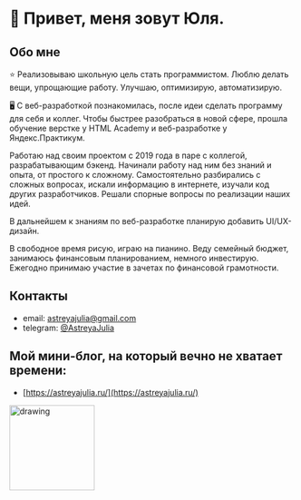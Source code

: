 # 👋 Привет, меня зовут Юля.

## Обо мне
⭐ Реализовываю школьную цель стать программистом. Люблю делать вещи, упрощающие работу. Улучшаю, оптимизирую, автоматизирую.

🖥️ С веб-разработкой познакомилась, после идеи сделать программу для себя и коллег. Чтобы быстрее разобраться в новой сфере, прошла обучение 
верстке у HTML Academy и веб-разработке у Яндекс.Практикум.

Работаю над своим проектом с 2019 года в паре с коллегой, разрабатывающим бэкенд. Начинали работу над ним без знаний и опыта, от 
простого к сложному. Самостоятельно разбирались с сложных вопросах, искали информацию в интернете, изучали код других разработчиков. Решали 
спорные вопросы по реализации наших идей.

В дальнейшем к знаниям по веб-разработке планирую добавить UI/UX-дизайн.

В свободное время рисую, играю на пианино.
Веду семейный бюджет, занимаюсь финансовым планированием, немного инвестирую. Ежегодно принимаю участие в зачетах по финансовой грамотности.

## Контакты
* email: [astreyajulia@gmail.com](mailto:astreyajulia@gmail.com)
* telegram: [@AstreyaJulia](https://t.me/AstreyaJulia)

## Мой мини-блог, на который вечно не хватает времени:
* [https://astreyajulia.ru/](https://astreyajulia.ru/)

<img src="https://habrastorage.org/r/w1560/storage3/b90/0bb/09d/b900bb09d77cbfe062946b13ce9bd3d1.png" alt="drawing" style="width:150px;"/>
